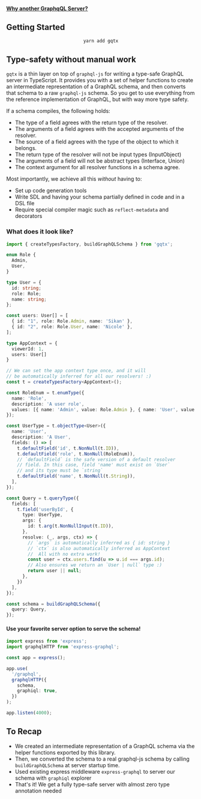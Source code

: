 #### [Why another GraphqQL Server?](https://github.com/sikanhe/gqtx/blob/master/WHY.md)

## Getting Started

<p align="center">
<code>yarn add gqtx</code>
</p>

## Type-safety without manual work

`gqtx` is a thin layer on top of `graphql-js` for writing a type-safe GraphQL server in TypeScript. It provides you with a set of helper functions to create an intermediate representation of a GraphQL schema, and then converts that schema to a raw `graphql-js` schema. So you get to use everything from the reference implementation of GraphQL, but with way more type safety.

If a schema compiles, the following holds:

- The type of a field agrees with the return type of the resolver.
- The arguments of a field agrees with the accepted arguments of the resolver.
- The source of a field agrees with the type of the object to which it belongs.
- The return type of the resolver will not be input types (InputObject)
- The arguments of a field will not be abstract types (Interface, Union)
- The context argument for all resolver functions in a schema agree.

Most importantly, we achieve all this _without_ having to:

- Set up code generation tools
- Write SDL and having your schema partially defined in code and in a DSL file
- Require special compiler magic such as `reflect-metadata` and decorators

### What does it look like?

```ts
import { createTypesFactory, buildGraphQLSchema } from 'gqtx';

enum Role {
  Admin,
  User,
}

type User = {
  id: string;
  role: Role;
  name: string;
};

const users: User[] = [
  { id: "1", role: Role.Admin, name: 'Sikan' },
  { id: "2", role: Role.User, name: 'Nicole' },
];

type AppContext = {
  viewerId: 1,
  users: User[]
}

// We can set the app context type once, and it will
// be automatically inferred for all our resolvers! :)
const t = createTypesFactory<AppContext>();

const RoleEnum = t.enumType({
  name: 'Role',
  description: 'A user role',
  values: [{ name: 'Admin', value: Role.Admin }, { name: 'User', value: Role.User }],
});

const UserType = t.objectType<User>({
  name: 'User',
  description: 'A User',
  fields: () => [
    t.defaultField('id', t.NonNull(t.ID)),
    t.defaultField('role', t.NonNull(RoleEnum)),
    // `defaultField` is the safe version of a default resolver
    // field. In this case, field 'name' must exist on `User`
    // and its type must be `string`
    t.defaultField('name', t.NonNull(t.String)),
  ],
});

const Query = t.queryType({
  fields: [
    t.field('userById', {
      type: UserType,
      args: {
        id: t.arg(t.NonNullInput(t.ID)),
      },
      resolve: (_, args, ctx) => {
        // `args` is automatically inferred as { id: string }
        // `ctx` is also automatically inferred as AppContext
        //  All with no extra work!
        const user = ctx.users.find(u => u.id === args.id);
        // Also ensures we return an `User | null` type :)
        return user || null;
      },
    })
  ],
});

const schema = buildGraphQLSchema({
  query: Query,
});
```

#### Use your favorite server option to serve the schema!

```ts
import express from 'express';
import graphqlHTTP from 'express-graphql';

const app = express();

app.use(
  '/graphql',
  graphqlHTTP({
    schema,
    graphiql: true,
  })
);

app.listen(4000);
```

## To Recap

- We created an intermediate representation of a GraphQL schema via the helper functions exported by this library.
- Then, we converted the schema to a real graphql-js schema by calling `buildGraphQLSchema` at server startup time.
- Used existing express middleware `express-graphql` to server our schema with `graphiql` explorer
- That's it! We get a fully type-safe server with almost zero type annotation needed
